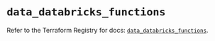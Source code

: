 # `data_databricks_functions`

Refer to the Terraform Registry for docs: [`data_databricks_functions`](https://registry.terraform.io/providers/databricks/databricks/1.62.1/docs/data-sources/functions).
